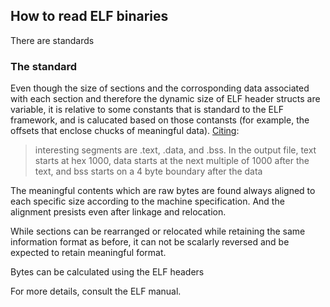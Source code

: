 ## How to read ELF binaries

There are standards

### The standard  
Even though the size of sections and the corrosponding data associated with each section and therefore the dynamic size of ELF header structs are variable, it is relative to some constants that is standard to the ELF framework, and is calucated based on those contansts (for example, the offsets that enclose chucks of meaningful data).
[Citing](https://linker.iecc.com/code.html): 
> interesting segments are .text, .data, and .bss. In the output file, text starts at hex 1000, data starts at the next multiple of 1000 after the text, and bss starts on a 4 byte boundary after the data

The meaningful contents which are raw bytes are found always aligned to each specific size according to the machine specification. And the alignment presists even after linkage and relocation.

While sections can be rearranged or relocated while retaining the same information format as before, it can not be scalarly reversed and be expected to retain meaningful format. 

Bytes can be calculated using the ELF headers

For more details, consult the ELF manual.
